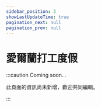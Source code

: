 ```yaml
---
sidebar_position: 3
showLastUpdateTime: true
pagination_next: null
pagination_prev: null
---
```


# 愛爾蘭打工度假

:::caution Coming soon...

此頁面的資訊尚未新增，歡迎共同編輯。

:::